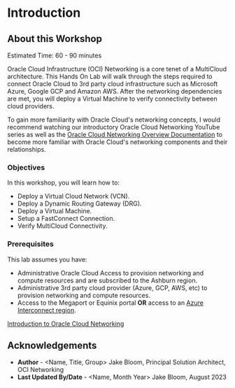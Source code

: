 # Introduction

## About this Workshop

Estimated Time: 60 - 90 minutes

Oracle Cloud Infrastructure (OCI) Networking is a core tenet of a MultiCloud architecture. This Hands On Lab will walk through the steps required to connect Oracle Cloud to 3rd party cloud infrastructure such as Microsoft Azure, Google GCP and Amazon AWS. After the networking dependencies are met, you will deploy a Virtual Machine to verify connectivity between cloud providers.

To gain more familiarity with Oracle Cloud's networking concepts, I would recommend watching our introductory Oracle Cloud Networking YouTube series as well as the [Oracle Cloud Networking Overview Documentation](https://docs.cloud.oracle.com/iaas/Content/Network/Concepts/overview.htm) to become more familiar with Oracle Cloud's networking components and their relationships.

### Objectives

In this workshop, you will learn how to:

* Deploy a Virtual Cloud Network (VCN).
* Deploy a Dynamic Routing Gateway (DRG).
* Deploy a Virtual Machine.
* Setup a FastConnect Connection.
* Verify MultiCloud Connectivity.

### Prerequisites

This lab assumes you have:

* Administrative Oracle Cloud Access to provision networking and compute resources and are subscribed to the Ashburn region.
* Administrative 3rd party cloud provider (Azure, GCP, AWS, etc) to provision networking and compute resources.
* Access to the Megaport or Equinix portal **OR** access to an [Azure Interconnect region](https://learn.microsoft.com/en-us/azure/virtual-machines/workloads/oracle/oracle-oci-overview#region-availability).

[Introduction to Oracle Cloud Networking](youtube:mIYSgeX5FkM:medium)

## Acknowledgements

* **Author** - <Name, Title, Group> Jake Bloom, Principal Solution Architect, OCI Networking
* **Last Updated By/Date** - <Name, Month Year> Jake Bloom, August 2023
